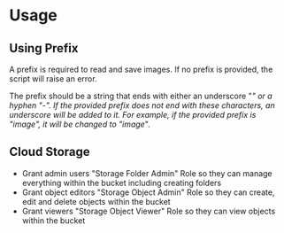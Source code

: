 # Usage

## Using Prefix

A prefix is required to read and save images. If no prefix is provided, the script will raise an error.

The prefix should be a string that ends with either an underscore "_" or a hyphen "-". If the provided prefix does not end with these characters, an underscore will be added to it. For example, if the provided prefix is "image", it will be changed to "image_".

## Cloud Storage

- Grant admin users "Storage Folder Admin" Role so they can manage everything within the bucket including creating folders 
- Grant object editors "Storage Object Admin" Role so they can create, edit and delete objects within the bucket
- Grant viewers "Storage Object Viewer" Role so they can view objects within the bucket